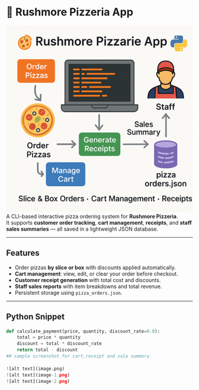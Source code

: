 

# 🍕 Rushmore Pizzeria App  
![alt text](image-3.png)
A CLI-based interactive pizza ordering system for **Rushmore Pizzeria**.  
It supports **customer order tracking**, **cart management**, **receipts**, and **staff sales summaries** — all saved in a lightweight JSON database.  


---

##  Features
- Order pizzas **by slice or box** with discounts applied automatically.  
- **Cart management**: view, edit, or clear your order before checkout.  
- **Customer receipt generation** with total cost and discounts.  
- **Staff sales reports** with item breakdowns and total revenue.  
- Persistent storage using `pizza_orders.json`.  

---
## Python Snippet
```python
def calculate_payment(price, quantity, discount_rate=0.0):
    total = price * quantity
    discount = total * discount_rate
    return total - discount
## sample screenshot for cart,receipt and sale summary.

![alt text](image.png)
![alt text](image-1.png)
![alt text](image-2.png)
